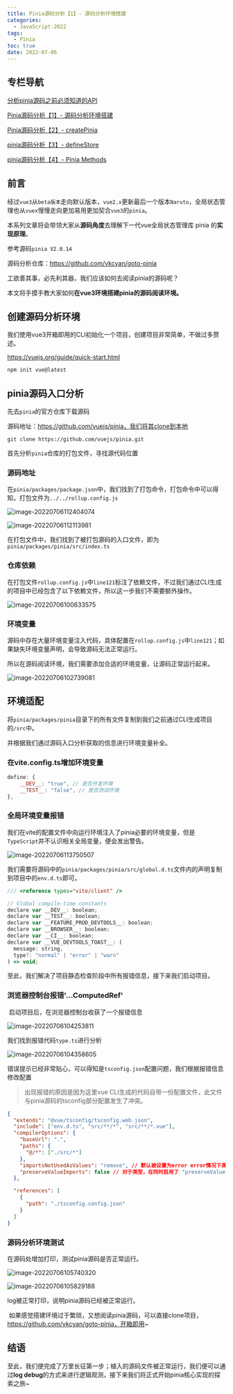 ```yaml
---
title: Pinia源码分析【1】- 源码分析环境搭建
categories:
  - JavaScript-2022
tags:
  - Pinia
toc: true
date: 2022-07-06
---
```




## 专栏导航

[分析pinia源码之前必须知道的API](https://juejin.cn/post/7124279061035089927)

[Pinia源码分析【1】- 源码分析环境搭建](https://juejin.cn/post/7117131804229763079)

[Pinia源码分析【2】- createPinia](https://juejin.cn/post/7119788423501578277)

[pinia源码分析【3】- defineStore](https://juejin.cn/post/7121661056044236831)

[pinia源码分析【4】- Pinia Methods](https://juejin.cn/post/7123504805892325406)

## 前言

​	经过`vue3`从`beta版本`走向默认版本，`vue2.x`更新最后一个版本`Naruto`，全局状态管理也从`vuex`慢慢走向更加易用更加契合`vue3`的`pinia`。

本系列文章将会带领大家从**源码角度**去理解下一代vue全局状态管理库 pinia 的**实现原理**。



参考源码`pinia V2.0.14`

源码分析仓库：https://github.com/vkcyan/goto-pinia



工欲善其事，必先利其器，我们应该如何去阅读pinia的源码呢？

本文将手摸手教大家如何**在vue3环境搭建pinia的源码阅读环境。**



## 创建源码分析环境

我们使用vue3开箱即用的CLI初始化一个项目，创建项目非常简单，不做过多赘述。

https://vuejs.org/guide/quick-start.html

```bash
npm init vue@latest
```



## pinia源码入口分析

先去`pinia`的官方仓库下载源码

源码地址：https://github.com/vuejs/pinia，我们将其clone到本地

````
git clone https://github.com/vuejs/pinia.git
````

首先分析`pinia`仓库的打包文件，寻找源代码位置



### 源码地址

​	在`pinia/packages/package.json`中，我们找到了打包命令，打包命令中可以得知，打包文件为`../../rollup.config.js`

![image-20220706112404074](https://www.vkcyan.top/image-20220706112404074.png)

![image-20220706112113981](https://www.vkcyan.top/image-20220706112113981.png)

​	在打包文件中，我们找到了被打包源码的入口文件，即为`pinia/packages/pinia/src/index.ts`



### 仓库依赖

​	在打包文件`rollup.config.js`中`line121`标注了依赖文件，不过我们通过CLI生成的项目中已经包含了以下依赖文件，所以这一步我们不需要额外操作。

![image-20220706100633575](https://www.vkcyan.top/image-20220706100633575.png)



### 环境变量

​	源码中存在大量环境变量注入代码，具体配置在`rollup.config.js`中`line121`；如果缺失环境变量声明，会导致源码无法正常运行。

​	所以在源码阅读环境，我们需要添加合适的环境变量，让源码正常运行起来。

![image-20220706102739081](https://www.vkcyan.top/image-20220706102739081.png)



## 环境适配

将`pinia/packages/pinia`目录下的所有文件复制到我们之前通过CLI生成项目的`/src`中。

并根据我们通过源码入口分析获取的信息进行环境变量补全。



### 在vite.config.ts增加环境变量

```js
define: {
	__DEV__: "true", // 是否开发环境
	__TEST__: "false", // 是否测试环境
},
```



### 全局环境变量报错

​	我们在vite的配置文件中向运行环境注入了pinia必要的环境变量，但是`TypeScript`并不认识相关全局变量，便会发出警告。

![image-20220706113750507](https://www.vkcyan.top/image-20220706113750507.png)

​	我们需要将源码中的`pinia/packages/pinia/src/global.d.ts`文件内的声明复制到项目中的`env.d.ts`即可。

```js
/// <reference types="vite/client" />

// Global compile-time constants
declare var __DEV__: boolean;
declare var __TEST__: boolean;
declare var __FEATURE_PROD_DEVTOOLS__: boolean;
declare var __BROWSER__: boolean;
declare var __CI__: boolean;
declare var __VUE_DEVTOOLS_TOAST__: (
  message: string,
  type?: "normal" | "error" | "warn"
) => void;
```

至此，我们解决了项目静态检查阶段中所有报错信息，接下来我们启动项目。



### 浏览器控制台报错'...ComputedRef'

​	启动项目后，在浏览器控制台收获了一个报错信息

![image-20220706104253811](https://www.vkcyan.top/image-20220706104253811.png)

我们找到报错代码`type.ts`进行分析

![image-20220706104358605](https://www.vkcyan.top/image-20220706104358605.png)

​	错误提示已经非常贴心，可以得知是`tsconfig.json`配置问题，我们根据报错信息修改配置

> 出现报错的原因是因为这里vue CLI生成的代码自带一份配置文件，此文件与pinia源码的tsconfig部分配置发生了冲突。

```json
{
  "extends": "@vue/tsconfig/tsconfig.web.json",
  "include": ["env.d.ts", "src/**/*", "src/**/*.vue"],
  "compilerOptions": {
    "baseUrl": ".",
    "paths": {
      "@/*": ["./src/*"]
    },
    "importsNotUsedAsValues": "remove", // 默认被设置为error error情况下类型导入必须增加前缀type 以区分类型 改成remove即可
    "preserveValueImports": false // 对于类型，在同时启用了 "preserveValueImports" 和 "isolatedModules" 时，必须使用仅类型导入进行导入；改成false即可
  },

  "references": [
    {
      "path": "./tsconfig.config.json"
    }
  ]
}
```



### 源码分析环境测试

在源码处增加打印，测试pinia源码是否正常运行。

![image-20220706105740320](https://www.vkcyan.top/image-20220706105740320.png)

![image-20220706105829188](https://www.vkcyan.top/image-20220706105829188.png)

log被正常打印，说明pinia源码已经被正常运行。



​	如果感觉搭建环境过于繁琐，又想阅读pinia源码，可以直接clone项目，https://github.com/vkcyan/goto-pinia，开箱即用~

## 结语

​	至此，我们便完成了万里长征第一步；植入的源码文件被正常运行，我们便可以通过**log debug**的方式来进行逻辑观测，接下来我们将正式开始pinia核心实现的探索之旅~

